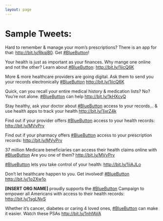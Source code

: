 ```yaml
---
layout: page
---
```


# Sample Tweets:

Hard to remember & manage your mom’s prescriptions? There is an app for that: http://bit.ly/RkqjB0. Get [#BlueButton](https://twitter.com/search?q=%23BlueButton)!

Your health is just as important as your finances. Why mange one online and not the other? Learn about [#BlueButton](https://twitter.com/search?q=%23BlueButton): http://bit.ly/1iicQ6K

More & more healthcare providers are going digital. Ask them to send you your records electronically [#BlueButton](https://twitter.com/search?q=%23BlueButton) http://bit.ly/1iicQ6K

Quick, can you recall your entire medical history & medication lists? No? You’re not alone. [#BlueButton](https://twitter.com/search?q=%23BlueButton) can help http://bit.ly/1kHXcyQ

Stay healthy, ask your doctor about [#BlueButton](https://twitter.com/search?q=%23BlueButton) access to your records… & use health apps to track your health http://bit.ly/1jxrZ4k

Find out if your provider offers [#BlueButton](https://twitter.com/search?q=%23BlueButton) access to your health records:  http://bit.ly/MVvPrv

Find out if your pharmacy offers [#BlueButton](https://twitter.com/search?q=%23BlueButton) access to your prescription records:  http://bit.ly/MVvPrv

37 million Medicare beneficiaries can access their health claims online with [#BlueButton](https://twitter.com/search?q=%23BlueButton)  Are you one of them?  http://bit.ly/MVvPrv

[#BlueButton](https://twitter.com/search?q=%23BlueButton) lets you take control of your health: http://bit.ly/1iiAJLo

Don’t let healthcare happen to you. Get involved! [#BlueButton](https://twitter.com/search?q=%23BlueButton) http://bit.ly/1o2Xw1o

**[INSERT ORG NAME]** proudly supports the [#BlueButton](https://twitter.com/search?q=%23BlueButton) Campaign to empower all Americans with access to their health records:  http://bit.ly/1sgLNvS

Whether it’s cancer, diabetes or caring 4 loved ones, [#BlueButton](https://twitter.com/search?q=%23BlueButton) can make it easier. Watch these PSAs http://bit.ly/1nhfAVA
